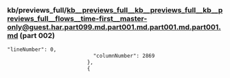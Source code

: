 ### kb/previews_full/kb__previews_full__kb__previews_full__kb__previews_full__flows__time-first__master-only@guest.har.part099.md.part001.md.part001.md.part001.md (part 002)

```md
"lineNumber": 0,
                            "columnNumber": 2869
                          },
                          {
                            
```

```
